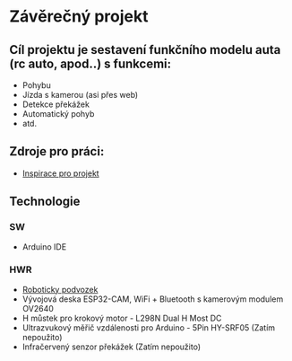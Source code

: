 # Závěrečný projekt
## Cíl projektu je sestavení funkčního modelu auta (rc auto, apod..) s funkcemi:
- Pohybu
- Jízda s kamerou (asi přes web)
- Detekce překážek
- Automatický pohyb
- atd.

## Zdroje pro práci:
- [Inspirace pro projekt](https://www.youtube.com/watch?v=HfQ7lhhgDOk&ab_channel=hashincludeelectronics)

## Technologie
### SW
- Arduino IDE
### HWR
- [Roboticky podvozek](https://dratek.cz/arduino/925-roboticky-podvozek.html?fbclid=IwAR1W0UX3auUpHJxZ4LAlYJNBKFeC09_LZsWB9fi1fB7X1KKGJA9Eo-o43sg)
- Vývojová deska ESP32-CAM, WiFi + Bluetooth s kamerovým modulem OV2640
- H můstek pro krokový motor - L298N Dual H Most DC
- Ultrazvukový měřič vzdálenosti pro Arduino - 5Pin HY-SRF05 (Zatím nepoužito)
- Infračervený senzor překážek (Zatím nepoužito)
